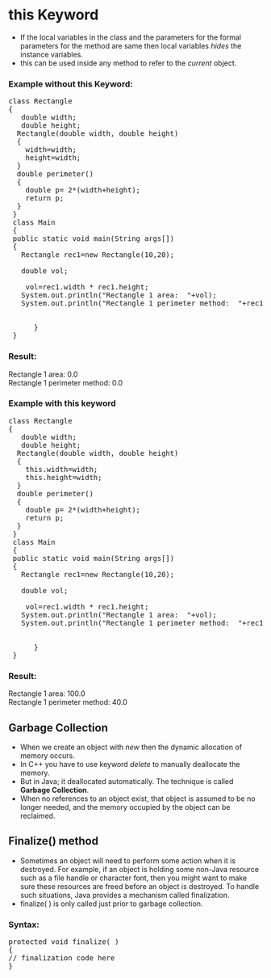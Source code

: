 # this Keyword
- If the local variables in the class and the parameters for the formal parameters for the method are same then local variables *hides* the instance variables.
-  this can be used inside any method to refer to the *current* object. 
### Example without this Keyword:
<pre>
class Rectangle
{
   double width;
   double height;
  Rectangle(double width, double height)
  {
    width=width;
    height=width;
  }
  double perimeter()
  {
    double p= 2*(width+height);
    return p;
  }
 }
 class Main
 {
 public static void main(String args[])
 {
   Rectangle rec1=new Rectangle(10,20);
   
   double vol;
   
    vol=rec1.width * rec1.height; 
   System.out.println("Rectangle 1 area:  "+vol);
   System.out.println("Rectangle 1 perimeter method:  "+rec1.perimeter());
  
  
      }
 }
</pre> 
### Result:
Rectangle 1 area:  0.0 <br>
Rectangle 1 perimeter method:  0.0
### Example with this keyword
<pre>
class Rectangle
{
   double width;
   double height;
  Rectangle(double width, double height)
  {
    this.width=width;
    this.height=width;
  }
  double perimeter()
  {
    double p= 2*(width+height);
    return p;
  }
 }
 class Main
 {
 public static void main(String args[])
 {
   Rectangle rec1=new Rectangle(10,20);
   
   double vol;
   
    vol=rec1.width * rec1.height; 
   System.out.println("Rectangle 1 area:  "+vol);
   System.out.println("Rectangle 1 perimeter method:  "+rec1.perimeter());
  
  
      }
 }
</pre>
### Result:
Rectangle 1 area:  100.0 <br>
Rectangle 1 perimeter method:  40.0

## Garbage Collection
- When we create an object with *new* then the dynamic allocation of memory occurs.
- In C++ you have to use keyword *delete* to manually deallocate the memory.
- But in Java; it deallocated automatically. The technique is called **Garbage Collection**.
- When no references to an object exist, that object is assumed to be no longer needed, and the memory 
occupied by the object can be reclaimed. 
## Finalize() method
- Sometimes an object will need to perform some action when it is destroyed. For example, 
if an object is holding some non-Java resource such as a file handle or character font, then 
you might want to make sure these resources are freed before an object is destroyed. To 
handle such situations, Java provides a mechanism called finalization.
- finalize( ) is only called just prior to garbage collection.
### Syntax:
<pre>
protected void finalize( )
{
// finalization code here
}
</pre>
